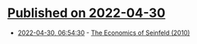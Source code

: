 # [Published on 2022-04-30](index.md)

* [2022-04-30, 06:54:30](https://news.ycombinator.com/item?id=31213969) - [The Economics of Seinfeld (2010)](http://yadayadayadaecon.com/)
